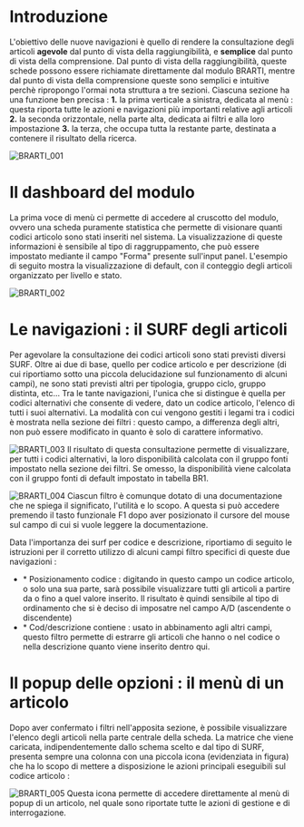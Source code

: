 # Introduzione

L'obiettivo delle nuove navigazioni è quello di rendere la consultazione degli articoli __agevole__ dal punto di vista della raggiungibilità, e __semplice__ dal punto di vista della comprensione.
Dal punto di vista della raggiungibilità, queste schede possono essere richiamate direttamente dal modulo BRARTI, mentre dal punto di vista della comprensione queste sono semplici e intuitive perchè ripropongo l'ormai nota struttura a tre sezioni.
Ciascuna sezione ha una funzione ben precisa : 
**1.** la prima verticale a sinistra, dedicata al menù :  questa riporta tutte le azioni e navigazioni più importanti relative agli articoli
**2.** la seconda orizzontale, nella parte alta, dedicata ai filtri e alla loro impostazione
**3.** la terza, che occupa tutta la restante parte, destinata a contenere il risultato della ricerca.


![BRARTI_001](http://localhost:3000/immagini/MBDOC_OPE-BRARTI_01/BRARTI_001.png)
# Il dashboard del modulo

La prima voce di menù ci permette di accedere al cruscotto del modulo, ovvero una scheda puramente statistica che permette di visionare quanti codici articolo sono stati inseriti nel sistema.
La visualizzazione di queste informazioni è sensibile al tipo di raggruppamento, che può essere impostato mediante il campo "Forma" presente sull'input panel.
L'esempio di seguito mostra la visualizzazione di default, con il conteggio degli articoli organizzato per livello e stato.

![BRARTI_002](http://localhost:3000/immagini/MBDOC_OPE-BRARTI_01/BRARTI_002.png)
# Le navigazioni :  il SURF degli articoli

Per agevolare la consultazione dei codici articoli sono stati previsti diversi SURF. Oltre ai due di base, quello per codice articolo e per descrizione (di cui riportiamo sotto una piccola delucidazione sul funzionamento di alcuni campi), ne sono stati previsti altri per tipologia, gruppo ciclo, gruppo distinta, etc...
Tra le tante navigazioni, l'unica che si distingue è quella per  codici alternativi che consente di vedere, dato un codice articolo, l'elenco di tutti i suoi alternativi.
La modalità con cui vengono gestiti i legami tra i codici è mostrata nella sezione dei filtri :  questo campo, a differenza degli altri, non può essere modificato in quanto è solo di carattere informativo.

![BRARTI_003](http://localhost:3000/immagini/MBDOC_OPE-BRARTI_01/BRARTI_003.png)
Il risultato di questa consultazione permette di visualizzare, per tutti i codici alternativi, la loro disponibilità calcolata con il gruppo fonti impostato nella sezione dei filtri. Se omesso, la disponibilità viene calcolata con il gruppo fonti di default impostato in tabella BR1.

![BRARTI_004](http://localhost:3000/immagini/MBDOC_OPE-BRARTI_01/BRARTI_004.png)
Ciascun filtro è comunque dotato di una documentazione che ne spiega il significato, l'utilità e lo scopo.
A questa si può accedere premendo il tasto funzionale F1 dopo aver posizionato il cursore del mouse sul campo di cui si vuole leggere la documentazione.

Data l'importanza dei surf per codice e descrizione, riportiamo di seguito le istruzioni per il corretto utilizzo di alcuni campi filtro specifici di queste due navigazioni : 
- \* Posizionamento codice :  digitando in questo campo un codice articolo, o solo una sua parte, sarà possibile visualizzare tutti gli articoli a partire da o fino a quel valore inserito.
   Il risultato è quindi sensibile al tipo di ordinamento che si è deciso di imposatre nel campo A/D (ascendente o discendente)
- \* Cod/descrizione contiene :  usato in abbinamento agli altri campi, questo filtro permette di estrarre gli articoli che hanno o nel codice o nella descrizione quanto viene inserito dentro qui.

# Il popup delle opzioni :  il menù di un articolo

Dopo aver confermato i filtri nell'apposita sezione, è possibile visualizzare l'elenco degli articoli nella parte centrale della scheda. La matrice che viene caricata, indipendentemente dallo schema scelto e dal tipo di SURF, presenta sempre una colonna con una piccola icona (evidenziata in figura) che ha lo scopo di mettere a disposizione le azioni principali eseguibili sul codice articolo : 

![BRARTI_005](http://localhost:3000/immagini/MBDOC_OPE-BRARTI_01/BRARTI_005.png)
Questa icona permette di accedere direttamente al menù di popup di un articolo, nel quale sono riportate tutte le azioni di gestione e di interrogazione.
